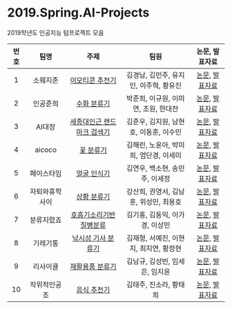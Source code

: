 # 2019.Spring.AI-Projects
2019학년도 인공지능 텀프로젝트 모음


번호 | 팀명 | 주제 | 팀원 | 논문, 발표자료 | 
:--: | :--: | :--: | :--: | :--: | 
1 | 소웨지존 | [이모티콘 추천기](https://github.com/sejongresearch/EmojiRecommand) | 김경남, 김민주, 유지인, 이주혁, 황유진 | [논문](https://github.com/sejongresearch/EmojiRecommend/files/3319035/default.pdf), [발표자료](https://docs.google.com/presentation/d/1vxVN929AROXwZqxRFx3-4DvX7_vZiYLV/edit#slide=id.p1) | 
2 | 인공준희 | [수화 분류기](https://github.com/sejongresearch/SignLanguageClassfication) | 박준희, 이규원, 이미연, 조원, 한대찬 | [논문](https://github.com/Jo-won/Me-Mo/files/3319258/ASLC.American.Sign.Language.Classification_.pdf), [발표자료](https://github.com/Jo-won/Me-Mo/files/3319247/submit.pptx) | 
3 | AI대장 | [세종대인근 랜드마크 검색기](https://github.com/sejongresearch/LandmarkRetrieval) | 김준우, 김지원, 남현호, 이동훈, 이수민 | [논문](https://github.com/sejongresearch/LandmarkRetrieval/blob/master/AI_Final.pdf), [발표자료](https://github.com/sejongresearch/LandmarkRetrieval/files/3319041/AI.pptx) 
4 | aicoco | [꽃 분류기](https://github.com/sejongresearch/FlowerClassification) | 김해린, 노윤아, 박미희, 엄단경, 이세미 | [논문](https://github.com/sejongresearch/FlowerClassification/blob/master/%EB%85%BC%EB%AC%B8.pdf), [발표자료](https://github.com/sejongresearch/FlowerClassification/blob/master/%EC%9D%B8%EA%B3%B5%EC%A7%80%EB%8A%A5%20PPT%20%EB%B0%9C%ED%91%9C%EC%9A%A91.ppt) | 
5 | 페이스타임 | [얼굴 인식기](https://github.com/sejongresearch/FaceIdentification) | 김연우, 백소현, 송민주, 이세정 | [논문](https://github.com/sejongresearch/FaceIdentification/blob/master/%EC%9D%B8%EA%B3%B5%EC%A7%80%EB%8A%A5%20%ED%85%80%ED%94%84%EB%A1%9C%EC%A0%9D%ED%8A%B8_Facetime%20%EC%B5%9C%EC%A2%85%20%EB%85%BC%EB%AC%B8.pdf), [발표자료](https://github.com/sejongresearch/FaceIdentification/blob/master/%ED%8E%98%EC%9D%B4%EC%8A%A4%ED%83%80%EC%9E%84%20ppt.pptx) | 
6 | 자퇴와휴학사이 | [상황 분류기](https://github.com/sejongresearch/SituationClassifier) | 강산희, 권영서, 김남훈, 위성민, 최용호| [논문](https://github.com/sejongresearch/SituationClassifier/blob/master/%EB%B3%B4%ED%96%89%EC%9E%90%EB%A5%BC_%EC%9C%84%ED%95%9C_%EC%9E%A5%EC%95%A0%EB%AC%BC_%EC%9C%84%ED%97%98%EB%8F%84_%EB%B6%84%EB%A5%98%EA%B8%B0_%EC%97%B0%EA%B5%AC.pdf), [발표자료](https://drive.google.com/file/d/12MXcc1t8vGPjQFWNhLX-h3dCDu7KwUGf/view) | 
7 | 분류지렸죠 | [호흡기소리기반 질병분류](https://github.com/sejongresearch/RespiratoryDiseasesClassification) | 김기홍, 김동익, 이가경, 이상민 | [논문](https://github.com/sejongresearch/Greatest-Classify-Group/blob/master/%ED%98%B8%ED%9D%A1%EA%B8%B0%20%EC%86%8C%EB%A6%AC%20%EB%B6%84%EC%84%9D%EC%9D%84%20%ED%86%B5%ED%95%9C%20%EC%A7%88%EB%B3%91%EC%9C%A0%EB%AC%B4%20%ED%8C%90%EB%8B%A8%EA%B3%BC%2C%20%EC%A7%88%EB%B3%91%EB%B6%84%EB%A5%98_%EB%B3%B4%EA%B3%A0%EC%84%9C.pdf), [발표자료](https://github.com/sejongresearch/Greatest-Classify-Group/blob/master/AI_%ED%98%B8%ED%9D%A1%EA%B8%B0%EB%B6%84%EC%84%9D%EC%9D%84%20%ED%86%B5%ED%95%9C%20%EC%A7%88%EB%B3%91%20%EB%B6%84%EB%A5%98_7%EC%A1%B0_%EB%B6%84%EB%A5%98%EC%A7%80%EB%A0%B8%EC%A1%B0_%EB%B0%9C%ED%91%9C%EC%9E%90%EB%A3%8C.pdf) | 
8 | 기레기통 | [낚시성 기사 분류기](https://github.com/sejongresearch/ClickbaitClassifier) | 김재형, 서예진, 이현지, 최지연, 황정현 | [논문](https://github.com/sejongresearch/ClickbaitClassifier/blob/master/%E1%84%80%E1%85%B5%E1%84%85%E1%85%A6%E1%84%80%E1%85%B5%E1%84%90%E1%85%A9%E1%86%BC%20%E1%84%82%E1%85%A9%E1%86%AB%E1%84%86%E1%85%AE%E1%86%AB.pdf), [발표자료](https://github.com/sejongresearch/ClickbaitClassifier/blob/master/%EA%B8%B0%EB%A0%88%EA%B8%B0%ED%86%B5%20ppt.pptx) | 
9 | 리사이클| [재활용품 분류기](https://github.com/sejongresearch/RecycleClassification) | 김남규, 김성빈, 임세은, 임지윤 | [논문](https://github.com/sejongresearch/RecycleClassification/blob/master/%EC%9D%B8%EA%B3%B5%EC%A7%80%EB%8A%A5%20%EB%B3%B4%EA%B3%A0%EC%84%9C%20.pdf), [발표자료](https://github.com/sejongresearch/RecycleClassification/blob/master/ppt%20(1).pptx) | 
10 | 작위적인공조 | [음식 추천기](https://github.com/sejongresearch/FoodRecommender) | 김태주, 진소라, 황태희 | [논문](https://github.com/sejongresearch/FoodRecommender/blob/master/%EC%9E%91%EC%9C%84%EC%A0%81%EC%9D%B8%EA%B3%B5%EC%A1%B0%20%EB%85%BC%EB%AC%B8.pdf), [발표자료](hhttps://github.com/sejongresearch/AI_Team10/blob/master/%EC%8B%9D%ED%92%88%20%EB%B6%84%EB%A5%98%EA%B8%B0%20(1).pptx) | 
